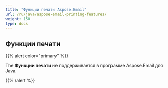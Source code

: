 ```yaml
---
title: "Функции печати Aspose.Email"
url: /ru/java/aspose-email-printing-features/
weight: 150
type: docs
---
```


## **Функции печати**

{{% alert color="primary" %}}

The **Функции печати** не поддерживается в программе Aspose.Email для Java.

{{% /alert %}}
